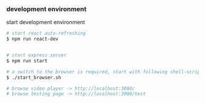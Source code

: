 ### development environment

start development environment

```bash
# start react auto-refreshing
$ npm run react-dev


# start express server
$ npm run start

# a switch to the browser is required, start with following shell-script
$ ./start_browser.sh

# browse video player -> http://localhost:3000/
# browse testing page -> http://localhost:3000/test
```
